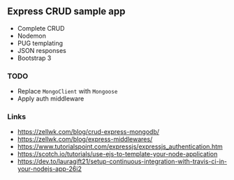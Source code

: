 ## Express CRUD sample app

- Complete CRUD
- Nodemon
- PUG templating
- JSON responses
- Bootstrap 3


### TODO

- Replace `MongoClient` with `Mongoose`
- Apply auth middleware

### Links
- https://zellwk.com/blog/crud-express-mongodb/
- https://zellwk.com/blog/express-middlewares/
- https://www.tutorialspoint.com/expressjs/expressjs_authentication.htm
- https://scotch.io/tutorials/use-ejs-to-template-your-node-application
- https://dev.to/lauragift21/setup-continuous-integration-with-travis-ci-in-your-nodejs-app-26i2